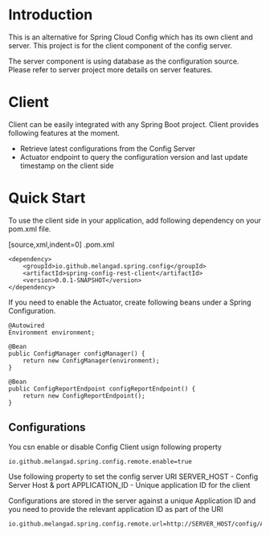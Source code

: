 # Introduction
This is an alternative for Spring Cloud Config which has its own client and server. This project is for the client component of the config server.

The server component is using database as the configuration source. Please refer to server project more details on server features.

# Client
Client can be easily integrated with any Spring Boot project. Client provides following features at the moment.

* Retrieve latest configurations from the Config Server
* Actuator endpoint to query the configuration version and last update timestamp on the client side

# Quick Start
To use the client side in your application, add following dependency on your pom.xml file.

[source,xml,indent=0]
.pom.xml
```
<dependency>
    <groupId>io.github.melangad.spring.config</groupId>
    <artifactId>spring-config-rest-client</artifactId>
    <version>0.0.1-SNAPSHOT</version>
</dependency>
```

If you need to enable the Actuator, create following beans under a Spring Configuration.

```
@Autowired
Environment environment;

@Bean
public ConfigManager configManager() {
    return new ConfigManager(environment);
}

@Bean
public ConfigReportEndpoint configReportEndpoint() {
    return new ConfigReportEndpoint();
}
```

## Configurations
You csn enable or disable Config Client usign following property
```
io.github.melangad.spring.config.remote.enable=true
```

Use following property to set the config server URI
SERVER_HOST - Config Server Host & port
APPLICATION_ID - Unique application ID for the client

Configurations are stored in the server against a unique Application ID and you need to provide the relevant application ID as part of the URI
```
io.github.melangad.spring.config.remote.url=http://SERVER_HOST/config/APPLICATION_ID
```


